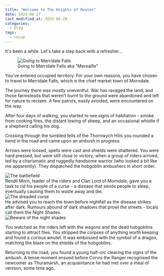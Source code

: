 ```yaml
---
title: "Welcome to The Knights of Realms"
date: 2025-06-27
last_modified_at: 2025-06-28
categories:
  - blog
tags:
  - recap
---
```


It's been a while. Let's take a step back with a refresher...

<figure class="image-caption">
  <img src="{{ site.baseurl }}/assets/images/going-to-merridale-falls.png" alt="Goihg to Merridale Falls">
  <figcaption>Going to Merridale Falls aka "Mereallle"</figcaption>
</figure>

You’ve entered occupied territory. For your own reasons, you have chosen to travel to Merridale Falls, which is the chief market town of Morndale.

The journey there was mostly uneventful. War has ravaged the land, and those farmsteads that weren’t burnt to the ground were abandoned and left for nature to reclaim.
A few patrols, easily avoided, were encountered on the way.

After four days of walking, you started to see signs of habitation - smoke from cooking fires, the distant lowing of sheep, and an occasional whistle if a shepherd calling his dog.

Crossing through the tumbled fells of the Thornwych Hills you rounded a bend in the road and came upon an ambush in progress.

<div class="split-row">

<div class="split-text">
<p>
Arrows were loosed, spells were cast and shields were shattered.
You were hard pressed, but were still close to victory, when a group of riders arrived, led by a charismatic and ruggedly handsome warrior (who looked a bit like me apparently). They dispatched the hobgoblin ambushers in short order.
</p>
</div>
<div class="split-image">
<img src="{{ site.baseurl }}/assets/images/arrows-loosed-spells-cast.png" alt="The battlefield"> 
</div>
</div>

<div class="split-row reverse">
<div class="split-text">
Rendil Morn, leader of the riders and Clan Lord of Morndale, gave you a task to rid his people of a curse - a disease that sends people to sleep, eventually causing them to waste away and die.
</div>
<div class="split-image">
<img src="{{ site.baseurl }}/assets/images/sick-people.png" alt="The dreaded curse">
</div>
</div>

<div class="split-row">
<div class="split-text">
He advised you to reach the town before nightfall as the disease strikes after dark. Rumours abound of dark shadows that prowl the streets - locals call them the Night Shades.
</div>
<div class="split-image">
<img src="{{ site.baseurl }}/assets/images/night-shades.png" alt="Beware of the night shades">
</div>
</div>

You watched as the riders left with the wagons and the dead hobgoblins starting to attract flies. You stripped the corpses of anything worth keeping and found a curious amulet. It was embossed with the symbol of a dragon, matching the blaze on the shields of the hobgoblins.

Returning to the road, you found a young half-orc clearing the signs of the ambush. A tense moment ensued before Corvis the Ranger recognised the newcomer as Thuramarsh, an acquaintance he had met over a meal of venison, some time ago.